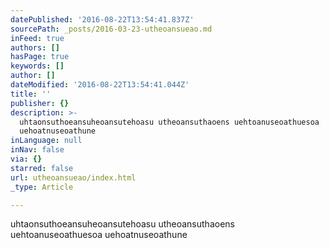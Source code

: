 ```yaml
---
datePublished: '2016-08-22T13:54:41.837Z'
sourcePath: _posts/2016-03-23-utheoansueao.md
inFeed: true
authors: []
hasPage: true
keywords: []
author: []
dateModified: '2016-08-22T13:54:41.044Z'
title: ''
publisher: {}
description: >-
  uhtaonsuthoeansuheoansutehoasu utheoansuthaoens uehtoanuseoathuesoa
  uehoatnuseoathune
inLanguage: null
inNav: false
via: {}
starred: false
url: utheoansueao/index.html
_type: Article

---
```

uhtaonsuthoeansuheoansutehoasu utheoansuthaoens uehtoanuseoathuesoa uehoatnuseoathune